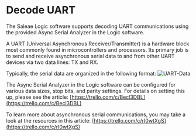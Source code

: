 # Decode UART

The Saleae Logic software supports decoding UART communications using the provided Async Serial Analyzer in the Logic software.

A UART \(Universal Asynchronous Receiver/Transmitter\) is a hardware block most commonly found in microcontrollers and processors. Its primary job is to send and receive asynchronous serial data to and from other UART devices via two data lines: TX and RX.

Typically, the serial data are organized in the following format: ![UART-Data](https://trello-attachments.s3.amazonaws.com/55f0a61a10f9f592573a4205/5a4fc9526e92b3fac60b3b9f/d4b8c3aba30b4c89f766b53cee1e4272/UART-data.png)

The Async Serial Analyzer in the Logic software can be configured for various data sizes, stop bits, and parity settings. For details on setting this up, please see the article: [https://trello.com/c/Becl3DBL](https://trello.com/c/Becl3DBL)

To learn more about asynchronous serial communications, you may take a look at the resources in this article: [https://trello.com/c/rI0wtXgS](https://trello.com/c/rI0wtXgS)

